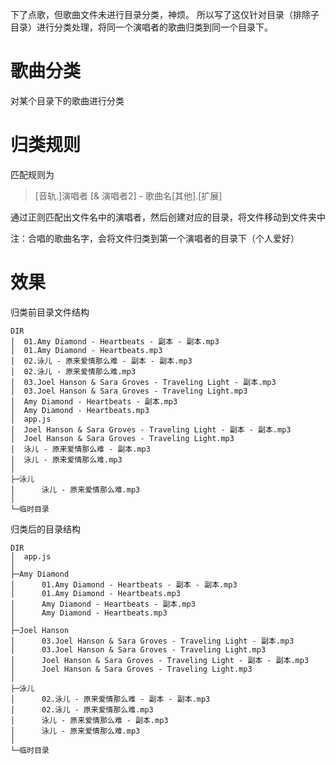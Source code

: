 下了点歌，但歌曲文件未进行目录分类，神烦。
所以写了这仅针对目录（排除子目录）进行分类处理，将同一个演唱者的歌曲归类到同一个目录下。

歌曲分类
==============
对某个目录下的歌曲进行分类


归类规则
==============
匹配规则为
> [音轨.]演唱者 [& 演唱者2] - 歌曲名[其他].[扩展]

通过正则匹配出文件名中的演唱者，然后创建对应的目录，将文件移动到文件夹中

注：合唱的歌曲名字，会将文件归类到第一个演唱者的目录下（个人爱好）


效果
===============
归类前目录文件结构
````
DIR
│  01.Amy Diamond - Heartbeats - 副本 - 副本.mp3
│  01.Amy Diamond - Heartbeats.mp3
│  02.泳儿 - 原来爱情那么难 - 副本 - 副本.mp3
│  02.泳儿 - 原来爱情那么难.mp3
│  03.Joel Hanson & Sara Groves - Traveling Light - 副本.mp3
│  03.Joel Hanson & Sara Groves - Traveling Light.mp3
│  Amy Diamond - Heartbeats - 副本.mp3
│  Amy Diamond - Heartbeats.mp3
│  app.js
│  Joel Hanson & Sara Groves - Traveling Light - 副本 - 副本.mp3
│  Joel Hanson & Sara Groves - Traveling Light.mp3
│  泳儿 - 原来爱情那么难 - 副本.mp3
│  泳儿 - 原来爱情那么难.mp3
│
├─泳儿
│      泳儿 - 原来爱情那么难.mp3
│
└─临时目录
````


归类后的目录结构
````
DIR
│  app.js
│
├─Amy Diamond
│      01.Amy Diamond - Heartbeats - 副本 - 副本.mp3
│      01.Amy Diamond - Heartbeats.mp3
│      Amy Diamond - Heartbeats - 副本.mp3
│      Amy Diamond - Heartbeats.mp3
│
├─Joel Hanson
│      03.Joel Hanson & Sara Groves - Traveling Light - 副本.mp3
│      03.Joel Hanson & Sara Groves - Traveling Light.mp3
│      Joel Hanson & Sara Groves - Traveling Light - 副本 - 副本.mp3
│      Joel Hanson & Sara Groves - Traveling Light.mp3
│
├─泳儿
│      02.泳儿 - 原来爱情那么难 - 副本 - 副本.mp3
│      02.泳儿 - 原来爱情那么难.mp3
│      泳儿 - 原来爱情那么难 - 副本.mp3
│      泳儿 - 原来爱情那么难.mp3
│
└─临时目录
````
